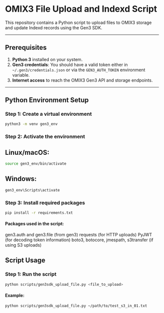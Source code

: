 # OMIX3 File Upload and Indexd Script

This repository contains a Python script to upload files to OMIX3 storage and update Indexd records using the Gen3 SDK.

---

## Prerequisites

1. **Python 3** installed on your system.  
2. **Gen3 credentials**: You should have a valid token either in `~/.gen3/credentials.json` or via the `GEN3_AUTH_TOKEN` environment variable.  
3. **Internet access** to reach the OMIX3 Gen3 API and storage endpoints.  

---

## Python Environment Setup

### Step 1: Create a virtual environment

```bash
python3 -m venv gen3_env
```
### Step 2: Activate the environment

## Linux/macOS:

```bash
source gen3_env/bin/activate
```

## Windows:

```bash
gen3_env\Scripts\activate
```
### Step 3: Install required packages
```bash
pip install -r requirements.txt
```

#### Packages used in the script:

gen3.auth and gen3.file (from gen3)
requests (for HTTP uploads)
PyJWT (for decoding token information)
boto3, botocore, jmespath, s3transfer (if using S3 uploads)

## Script Usage
### Step 1: Run the script
```bash
python scripts/gen3sdk_upload_file.py <file_to_upload>
```
#### Example:
```bash
python scripts/gen3sdk_upload_file.py ~/path/to/test_s3_in_01.txt
```
